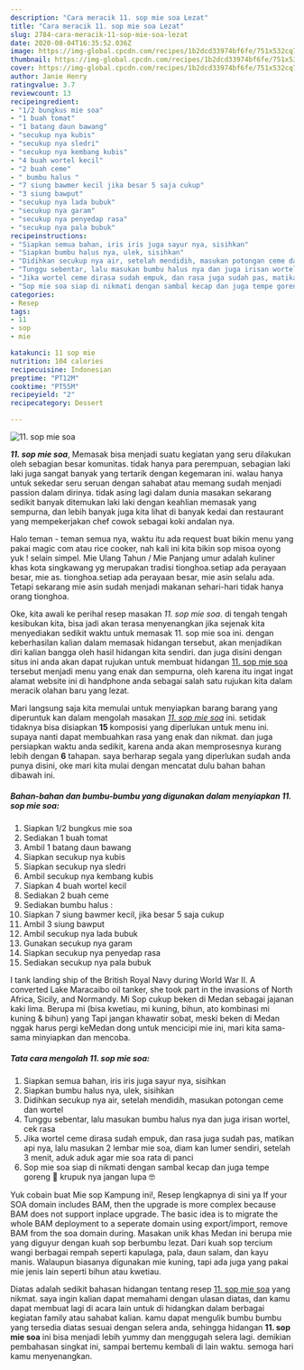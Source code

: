 ```yaml
---
description: "Cara meracik 11. sop mie soa Lezat"
title: "Cara meracik 11. sop mie soa Lezat"
slug: 2784-cara-meracik-11-sop-mie-soa-lezat
date: 2020-08-04T16:35:52.036Z
image: https://img-global.cpcdn.com/recipes/1b2dcd33974bf6fe/751x532cq70/11-sop-mie-soa-foto-resep-utama.jpg
thumbnail: https://img-global.cpcdn.com/recipes/1b2dcd33974bf6fe/751x532cq70/11-sop-mie-soa-foto-resep-utama.jpg
cover: https://img-global.cpcdn.com/recipes/1b2dcd33974bf6fe/751x532cq70/11-sop-mie-soa-foto-resep-utama.jpg
author: Janie Henry
ratingvalue: 3.7
reviewcount: 13
recipeingredient:
- "1/2 bungkus mie soa"
- "1 buah tomat"
- "1 batang daun bawang"
- "secukup nya kubis"
- "secukup nya sledri"
- "secukup nya kembang kubis"
- "4 buah wortel kecil"
- "2 buah ceme"
- " bumbu halus "
- "7 siung bawmer kecil jika besar 5 saja cukup"
- "3 siung bawput"
- "secukup nya lada bubuk"
- "secukup nya garam"
- "secukup nya penyedap rasa"
- "secukup nya pala bubuk"
recipeinstructions:
- "Siapkan semua bahan, iris iris juga sayur nya, sisihkan"
- "Siapkan bumbu halus nya, ulek, sisihkan"
- "Didihkan secukup nya air, setelah mendidih, masukan potongan ceme dan wortel"
- "Tunggu sebentar, lalu masukan bumbu halus nya dan juga irisan wortel, cek rasa"
- "Jika wortel ceme dirasa sudah empuk, dan rasa juga sudah pas, matikan api nya, lalu masukan 2 lembar mie soa, diam kan lumer sendiri, setelah 3 menit, aduk aduk agar mie soa rata di panci"
- "Sop mie soa siap di nikmati dengan sambal kecap dan juga tempe goreng 🤤 krupuk nya jangan lupa 🤓"
categories:
- Resep
tags:
- 11
- sop
- mie

katakunci: 11 sop mie 
nutrition: 104 calories
recipecuisine: Indonesian
preptime: "PT12M"
cooktime: "PT55M"
recipeyield: "2"
recipecategory: Dessert

---
```



![11. sop mie soa](https://img-global.cpcdn.com/recipes/1b2dcd33974bf6fe/751x532cq70/11-sop-mie-soa-foto-resep-utama.jpg)

<b><i>11. sop mie soa</i></b>, Memasak bisa menjadi suatu kegiatan yang seru dilakukan oleh sebagian besar komunitas. tidak hanya para perempuan, sebagian laki laki juga sangat banyak yang tertarik dengan kegemaran ini. walau hanya untuk sekedar seru seruan dengan sahabat atau memang sudah menjadi passion dalam dirinya. tidak asing lagi dalam dunia masakan sekarang sedikit banyak ditemukan laki laki dengan keahlian memasak yang sempurna, dan lebih banyak juga kita lihat di banyak kedai dan restaurant yang mempekerjakan chef cowok sebagai koki andalan nya.

Halo teman - teman semua nya, waktu itu ada request buat bikin menu yang pakai magic com atau rice cooker, nah kali ini kita bikin sop misoa oyong yuk ! selain simpel. Mie Ulang Tahun / Mie Panjang umur adalah kuliner khas kota singkawang yg merupakan tradisi tionghoa.setiap ada perayaan besar, mie as. tionghoa.setiap ada perayaan besar, mie asin selalu ada. Tetapi sekarang mie asin sudah menjadi makanan sehari-hari tidak hanya orang tionghoa.

Oke, kita awali ke perihal resep masakan <i>11. sop mie soa</i>. di tengah tengah kesibukan kita, bisa jadi akan terasa menyenangkan jika sejenak kita menyediakan sedikit waktu untuk memasak 11. sop mie soa ini. dengan keberhasilan kalian dalam memasak hidangan tersebut, akan menjadikan diri kalian bangga oleh hasil hidangan kita sendiri. dan juga disini dengan situs ini anda akan dapat rujukan untuk membuat hidangan <u>11. sop mie soa</u> tersebut menjadi menu yang enak dan sempurna, oleh karena itu ingat ingat alamat website ini di handphone anda sebagai salah satu rujukan kita dalam meracik olahan baru yang lezat.


Mari langsung saja kita memulai untuk menyiapkan barang barang yang diperuntuk kan dalam mengolah masakan <u><i>11. sop mie soa</i></u> ini. setidak tidaknya bisa disiapkan <b>15</b> komposisi yang diperlukan untuk menu ini. supaya nanti dapat membuahkan rasa yang enak dan nikmat. dan juga persiapkan waktu anda sedikit, karena anda akan memprosesnya kurang lebih dengan <b>6</b> tahapan. saya berharap segala yang diperlukan sudah anda punya disini, oke mari kita mulai dengan mencatat dulu bahan bahan dibawah ini.

<!--inarticleads1-->

##### Bahan-bahan dan bumbu-bumbu yang digunakan dalam menyiapkan 11. sop mie soa:

1. Siapkan 1/2 bungkus mie soa
1. Sediakan 1 buah tomat
1. Ambil 1 batang daun bawang
1. Siapkan secukup nya kubis
1. Siapkan secukup nya sledri
1. Ambil secukup nya kembang kubis
1. Siapkan 4 buah wortel kecil
1. Sediakan 2 buah ceme
1. Sediakan  bumbu halus :
1. Siapkan 7 siung bawmer kecil, jika besar 5 saja cukup
1. Ambil 3 siung bawput
1. Ambil secukup nya lada bubuk
1. Gunakan secukup nya garam
1. Siapkan secukup nya penyedap rasa
1. Sediakan secukup nya pala bubuk


I tank landing ship of the British Royal Navy during World War II. A converted Lake Maracaibo oil tanker, she took part in the invasions of North Africa, Sicily, and Normandy. Mi Sop cukup beken di Medan sebagai jajanan kaki lima. Berupa mi (bisa kwetiau, mi kuning, bihun, ato kombinasi mi kuning &amp; bihun) yang Tapi jangan khawatir sobat, meski beken di Medan nggak harus pergi keMedan dong untuk mencicipi mie ini, mari kita sama-sama minyiapkan dan mencoba. 

<!--inarticleads2-->

##### Tata cara mengolah 11. sop mie soa:

1. Siapkan semua bahan, iris iris juga sayur nya, sisihkan
1. Siapkan bumbu halus nya, ulek, sisihkan
1. Didihkan secukup nya air, setelah mendidih, masukan potongan ceme dan wortel
1. Tunggu sebentar, lalu masukan bumbu halus nya dan juga irisan wortel, cek rasa
1. Jika wortel ceme dirasa sudah empuk, dan rasa juga sudah pas, matikan api nya, lalu masukan 2 lembar mie soa, diam kan lumer sendiri, setelah 3 menit, aduk aduk agar mie soa rata di panci
1. Sop mie soa siap di nikmati dengan sambal kecap dan juga tempe goreng 🤤 krupuk nya jangan lupa 🤓


Yuk cobain buat Mie sop Kampung ini!, Resep lengkapnya di sini ya If your SOA domain includes BAM, then the upgrade is more complex because BAM does not support inplace upgrade. The basic idea is to migrate the whole BAM deployment to a seperate domain using export/import, remove BAM from the soa domain during. Masakan unik khas Medan ini berupa mie yang diguyur dengan kuah sop berbumbu lezat. Dari kuah sop tercium wangi berbagai rempah seperti kapulaga, pala, daun salam, dan kayu manis. Walaupun biasanya digunakan mie kuning, tapi ada juga yang pakai mie jenis lain seperti bihun atau kwetiau. 

Diatas adalah sedikit bahasan hidangan tentang resep <u>11. sop mie soa</u> yang nikmat. saya ingin kalian dapat memahami dengan ulasan diatas, dan kamu dapat membuat lagi di acara lain untuk di hidangkan dalam berbagai kegiatan family atau sahabat kalian. kamu dapat mengulik bumbu bumbu yang tersedia diatas sesuai dengan selera anda, sehingga hidangan <b>11. sop mie soa</b> ini bisa menjadi lebih yummy dan menggugah selera lagi. demikian pembahasan singkat ini, sampai bertemu kembali di lain waktu. semoga hari kamu menyenangkan.
